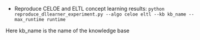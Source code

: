 - Reproduce CELOE and ELTL concept learning results: ``` python reproduce_dllearner_experiment.py --algo celoe eltl --kb kb_name --max_runtime runtime ```

Here kb_name is the name of the knowledge base